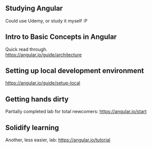 ## Studying Angular 
Could use Udemy, or study it myself :P

## Intro to Basic Concepts in Angular
Quick read through. \
https://angular.io/guide/architecture

## Setting up local development environment
https://angular.io/guide/setup-local

## Getting hands dirty
Partially completed lab for total newcomers: https://angular.io/start

## Solidify learning
Another, less easier, lab: https://angular.io/tutorial
